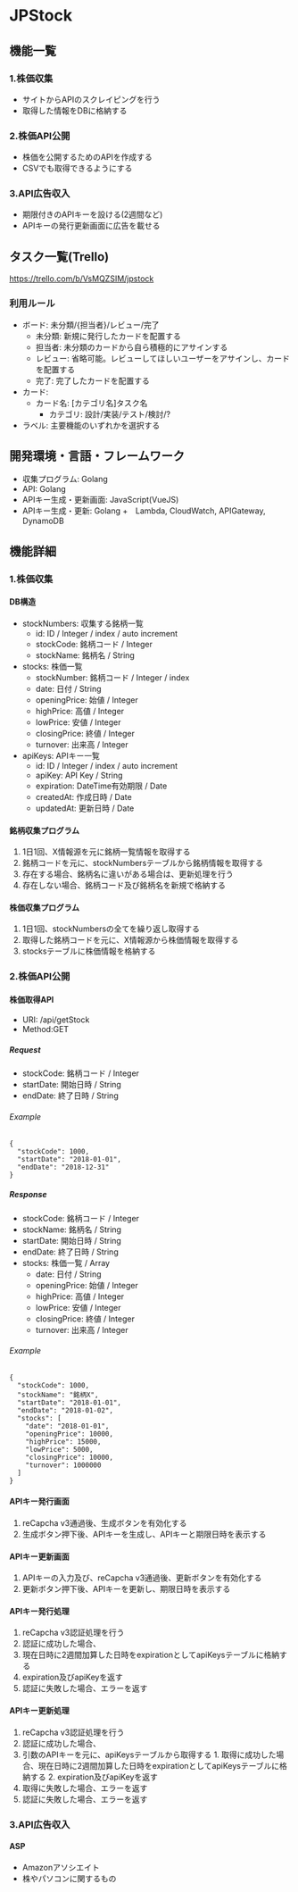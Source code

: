 # JPStock

## 機能一覧
### 1.株価収集
+ サイトからAPIのスクレイピングを行う
+ 取得した情報をDBに格納する
### 2.株価API公開
+ 株価を公開するためのAPIを作成する
+ CSVでも取得できるようにする
### 3.API広告収入
+ 期限付きのAPIキーを設ける(2週間など)
+ APIキーの発行更新画面に広告を載せる

## タスク一覧(Trello)
https://trello.com/b/VsMQZSIM/jpstock
### 利用ルール
- ボード: 未分類/\{担当者\}/レビュー/完了
  - 未分類: 新規に発行したカードを配置する
  - 担当者: 未分類のカードから自ら積極的にアサインする
  - レビュー: 省略可能。レビューしてほしいユーザーをアサインし、カードを配置する
  - 完了: 完了したカードを配置する
- カード: 
  - カード名: \[カテゴリ名\]タスク名
    - カテゴリ: 設計/実装/テスト/検討/?
- ラベル: 主要機能のいずれかを選択する

## 開発環境・言語・フレームワーク
+ 収集プログラム: Golang
+ API: Golang
+ APIキー生成・更新画面: JavaScript(VueJS)
+ APIキー生成・更新: Golang
+　Lambda, CloudWatch, APIGateway, DynamoDB

## 機能詳細
### 1.株価収集
#### DB構造
+ stockNumbers: 収集する銘柄一覧
  + id: ID / Integer / index / auto increment
  + stockCode: 銘柄コード / Integer
  + stockName: 銘柄名 / String
+ stocks: 株価一覧
  + stockNumber: 銘柄コード / Integer / index
  + date: 日付 / String
  + openingPrice: 始値 / Integer
  + highPrice: 高値 / Integer
  + lowPrice: 安値 / Integer
  + closingPrice: 終値 / Integer
  + turnover: 出来高 / Integer
+ apiKeys: APIキー一覧
  + id: ID / Integer / index / auto increment
  + apiKey: API Key / String
  + expiration: DateTime有効期限 / Date
  + createdAt: 作成日時 / Date
  + updatedAt: 更新日時 / Date
  
#### 銘柄収集プログラム
1. 1日1回、X情報源を元に銘柄一覧情報を取得する
2. 銘柄コードを元に、stockNumbersテーブルから銘柄情報を取得する
3. 存在する場合、銘柄名に違いがある場合は、更新処理を行う
4. 存在しない場合、銘柄コード及び銘柄名を新規で格納する

#### 株価収集プログラム
1. 1日1回、stockNumbersの全てを繰り返し取得する
  1. 取得した銘柄コードを元に、X情報源から株価情報を取得する
  2. stocksテーブルに株価情報を格納する

### 2.株価API公開
#### 株価取得API
+ URI: /api/getStock
+ Method:GET
##### Request
+ stockCode: 銘柄コード / Integer
+ startDate: 開始日時 / String
+ endDate: 終了日時 / String

###### Example
```
{
  "stockCode": 1000,
  "startDate": "2018-01-01",
  "endDate": "2018-12-31"
}
```
##### Response
+ stockCode: 銘柄コード / Integer
+ stockName: 銘柄名 / String
+ startDate: 開始日時 / String
+ endDate: 終了日時 / String
+ stocks: 株価一覧 / Array
  + date: 日付 / String
  + openingPrice: 始値 / Integer
  + highPrice: 高値 / Integer
  + lowPrice: 安値 / Integer
  + closingPrice: 終値 / Integer
  + turnover: 出来高 / Integer

###### Example
```
{
  "stockCode": 1000,
  "stockName": "銘柄X",
  "startDate": "2018-01-01",
  "endDate": "2018-01-02",
  "stocks": [
    "date": "2018-01-01",
    "openingPrice": 10000,
    "highPrice": 15000,
    "lowPrice": 5000,
    "closingPrice": 10000,
    "turnover": 1000000
  ]
}
```

#### APIキー発行画面
1. reCapcha v3通過後、生成ボタンを有効化する
2. 生成ボタン押下後、APIキーを生成し、APIキーと期限日時を表示する

#### APIキー更新画面
1. APIキーの入力及び、reCapcha v3通過後、更新ボタンを有効化する
2. 更新ボタン押下後、APIキーを更新し、期限日時を表示する

#### APIキー発行処理
1. reCapcha v3認証処理を行う
2. 認証に成功した場合、
  1. 現在日時に2週間加算した日時をexpirationとしてapiKeysテーブルに格納する
  2. expiration及びapiKeyを返す
3. 認証に失敗した場合、エラーを返す

#### APIキー更新処理
1. reCapcha v3認証処理を行う
2. 認証に成功した場合、
  1. 引数のAPIキーを元に、apiKeysテーブルから取得する
    1. 取得に成功した場合、現在日時に2週間加算した日時をexpirationとしてapiKeysテーブルに格納する
    2. expiration及びapiKeyを返す
  2. 取得に失敗した場合、エラーを返す
3. 認証に失敗した場合、エラーを返す

### 3.API広告収入
#### ASP
+ Amazonアソシエイト
+ 株やパソコンに関するもの
